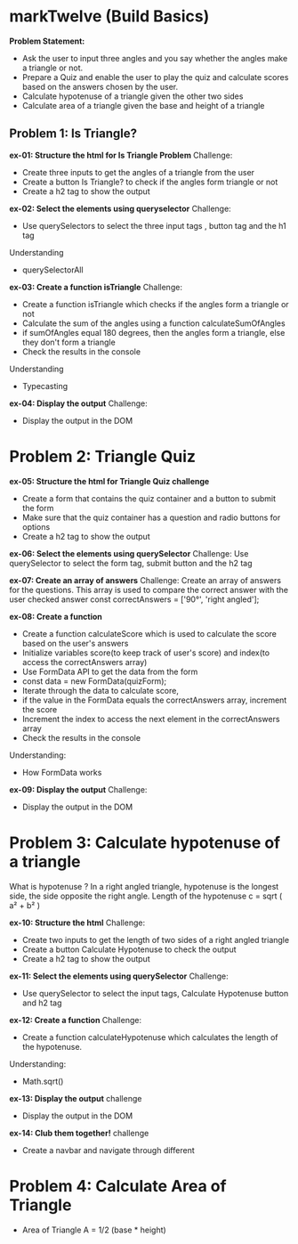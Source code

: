 # markTwelve (Build Basics)

**Problem Statement:**
* Ask the user to input three angles and you say whether the angles make a triangle or not.
* Prepare a Quiz and enable the user to play the quiz and calculate scores based on the answers chosen by the user.
* Calculate hypotenuse of a triangle given the other two sides
* Calculate area of a triangle given the base and height of a triangle

## Problem 1: Is Triangle?
**ex-01: Structure the html for Is Triangle Problem**
Challenge:
- Create three inputs to get the angles of a triangle from the user
- Create a button Is Triangle? to check if the angles form triangle or not
- Create a h2 tag to show the output

**ex-02: Select the elements using queryselector**
Challenge:
- Use querySelectors to select the three input tags , button tag and the h1 tag

Understanding
- querySelectorAll

**ex-03: Create a function isTriangle**
Challenge:
- Create a function isTriangle which checks if the angles form a triangle or not
- Calculate the sum of the angles using a function calculateSumOfAngles
- if sumOfAngles equal 180 degrees, then the angles form a triangle, else they don't form a triangle
- Check the results in the console

Understanding
- Typecasting

**ex-04: Display the output**
Challenge:
- Display the output in the DOM

# Problem 2: Triangle Quiz
**ex-05: Structure the html for Triangle Quiz
challenge**
- Create a form that contains the quiz container and a button to submit the form
- Make sure that the quiz container has a question and radio buttons for options
- Create a h2 tag to show the output

**ex-06: Select the elements using querySelector**
Challenge:
Use querySelector to select the form tag, submit button and the h2 tag

**ex-07: Create an array of answers**
Challenge:
Create an array of answers for the questions. This array is used to compare the correct answer with the user checked answer
const correctAnswers = ['90°', 'right angled']; 

**ex-08: Create a function**
- Create a function calculateScore which is used to calculate the score based on the user's answers
- Initialize variables score(to keep track of user's score) and index(to access the correctAnswers array)
- Use FormData API to get the data from the form
- const data = new FormData(quizForm);
- Iterate through the data to calculate score,
- if the value in the FormData equals the correctAnswers array, increment the score
- Increment the index to access the next element in the correctAnswers array
- Check the results in the console

Understanding:
- How FormData works

**ex-09: Display the output**
Challenge:
- Display the output in the DOM

# Problem 3: Calculate hypotenuse of a triangle
What is hypotenuse ?
In a right angled triangle, hypotenuse is the longest side, the side opposite the right angle.
Length of the hypotenuse c = sqrt ( a² + b² )

**ex-10: Structure the html**
Challenge:
- Create two inputs to get the length of two sides of a right angled triangle
- Create a button Calculate Hypotenuse to check the output
- Create a h2 tag to show the output

**ex-11: Select the elements using querySelector**
Challenge:
- Use querySelector to select the input tags, Calculate Hypotenuse button and h2 tag

**ex-12: Create a function**
Challenge:
- Create a function calculateHypotenuse which calculates the length of the hypotenuse.

Understanding:
- Math.sqrt()

**ex-13: Display the output**
challenge
- Display the output in the DOM

**ex-14: Club them together!**
challenge
- Create a navbar and navigate through different

# Problem 4: Calculate Area of Triangle
- Area of Triangle A = 1/2 (base * height)
